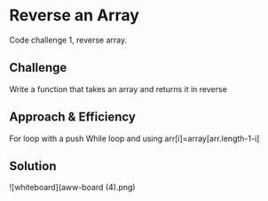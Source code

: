 # Reverse an Array
Code challenge 1, reverse array.

## Challenge
Write a function that takes an array and returns it in reverse
## Approach & Efficiency
For loop with a push 
While loop and using arr[i]=array[arr.length-1-i]
## Solution
![whiteboard](aww-board (4).png)